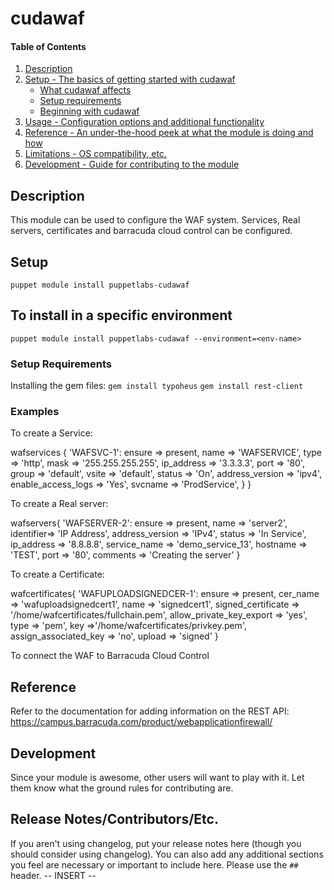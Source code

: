 # cudawaf

#### Table of Contents

1. [Description](#description)
2. [Setup - The basics of getting started with cudawaf](#setup)
    * [What cudawaf affects](#what-cudawaf-affects)
    * [Setup requirements](#setup-requirements)
    * [Beginning with cudawaf](#beginning-with-cudawaf)
3. [Usage - Configuration options and additional functionality](#usage)
4. [Reference - An under-the-hood peek at what the module is doing and how](#reference)
5. [Limitations - OS compatibility, etc.](#limitations)
6. [Development - Guide for contributing to the module](#development)

## Description

This module can be used to configure the WAF system. Services, Real servers,
certificates and barracuda cloud control can be configured.

## Setup
`puppet module install puppetlabs-cudawaf`

## To install in a specific environment
`puppet module install puppetlabs-cudawaf --environment=<env-name>`

### Setup Requirements

Installing the gem files:
`gem install typoheus`
`gem install rest-client`

### Examples

To create a Service:

wafservices  { 'WAFSVC-1':
  ensure	=> present,
  name          => 'WAFSERVICE',
  type		=> 'http',
  mask		=> '255.255.255.255',
  ip_address	=> '3.3.3.3',
  port		=> '80',
  group		=> 'default',
  vsite		=> 'default',
  status		=> 'On',
  address_version	=> 'ipv4',
  enable_access_logs => 'Yes',
  svcname => 'ProdService',
	}
}

To create a Real server:

wafservers{ 'WAFSERVER-2':
  ensure => present,
  name => 'server2',
  identifier=> 'IP Address',
  address_version => 'IPv4',
  status => 'In Service',
  ip_address => '8.8.8.8',
  service_name => 'demo_service_13',
  hostname => 'TEST',
  port => '80',
  comments => 'Creating the server'
}

To create a Certificate:

wafcertificates{ 'WAFUPLOADSIGNEDCER-1':
  ensure => present,
  cer_name => 'wafuploadsignedcert1',
  name => 'signedcert1',
  signed_certificate => '/home/wafcertificates/fullchain.pem',
  allow_private_key_export => 'yes',
  type => 'pem',
  key =>'/home/wafcertificates/privkey.pem',
  assign_associated_key => 'no',
  upload => 'signed'
}

To connect the WAF to Barracuda Cloud Control


## Reference

Refer to the documentation for adding information on the REST API:
https://campus.barracuda.com/product/webapplicationfirewall/

## Development

Since your module is awesome, other users will want to play with it. Let them
know what the ground rules for contributing are.

## Release Notes/Contributors/Etc.

If you aren't using changelog, put your release notes here (though you should
consider using changelog). You can also add any additional sections you feel
are necessary or important to include here. Please use the `## ` header.
-- INSERT --                                                              
